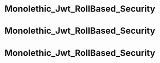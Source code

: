 # Monolethic_Jwt_RollBased_Security
# Monolethic_Jwt_RollBased_Security
# Monolethic_Jwt_RollBased_Security
